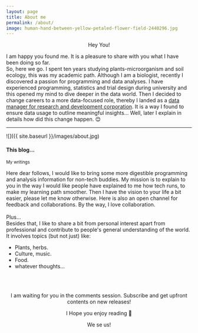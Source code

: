 ```yaml
---
layout: page
title: About me
permalink: /about/
image: human-hand-between-yellow-petaled-flower-field-2440296.jpg
---
```


<p style="text-align: center;"> Hey You! </p>
I am happy you found me. It is a pleasure to share with you what I have been doing so far.
<br/>
So, here we go. I spent ten years studying plants-microorganism and soil ecology, this was my academic path.
Although I am a biologist, recently I discovered a passion for programming and data analyses.
I have experienced programming, statistics and trial design during university and this opened my mind to dive deeper in the data world.
Then I decided to change careers to a more data-focused role, thereby I landed as a <a href="https://www.linkedin.com/in/natalia-sousa-95401183/">data manager for research and development corporation</a>.
It is a way I found to ensure data usage to outline meaningful insights... Well, later I explain in details how did this change happen. 😊

***
![]({{ site.baseurl }}/images/about.jpg)
#### This blog...
<small>My writings</small>

Here dear follows, I would like to bring some more digestible programming and analysis information for non-tech buddies.
My mission is to explain to you in the way I would like people have explained to me how tech runs, to make my learning path smoother.
Then I have the vision to your life a bit easier, please let me know otherwise. Here is also an open channel for feedback and collaborations.
By the way, I love collaboration.
<br/><br/>
Plus...
<br/>
Besides that, I like to share a bit from personal interest apart from professional and contribute to people's general understanding of the world.
It involves topics (but not just) like:
<br/>
* Plants, herbs.
* Culture, music.
* Food.
* whatever thoughts...
<br/>
<br/>

<p style="text-align: center;"> I am waiting for you in the comments session. Subscribe and get upfront contents on new releases!  </p>
<p style="text-align: center;"> I Hope you enjoy reading 💛 </p>
<p style="text-align: center;"> We se us! </p>

